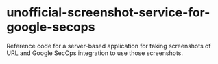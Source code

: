 # unofficial-screenshot-service-for-google-secops
Reference code for a server-based application for taking screenshots of URL and Google SecOps integration to use those screenshots.
